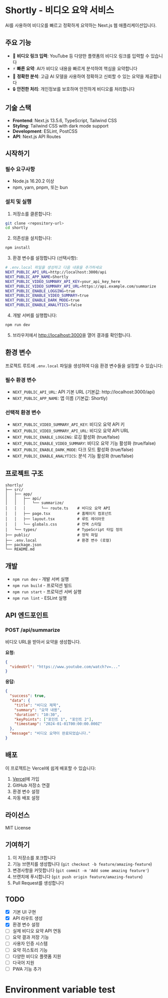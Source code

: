 # Shortly - 비디오 요약 서비스

AI를 사용하여 비디오를 빠르고 정확하게 요약하는 Next.js 웹 애플리케이션입니다.

## 주요 기능

- 🎥 **비디오 링크 입력**: YouTube 등 다양한 플랫폼의 비디오 링크를 입력할 수 있습니다
- ⚡ **빠른 요약**: AI가 비디오 내용을 빠르게 분석하여 핵심을 요약합니다
- 🎯 **정확한 분석**: 고급 AI 모델을 사용하여 정확하고 신뢰할 수 있는 요약을 제공합니다
- 🔒 **안전한 처리**: 개인정보를 보호하며 안전하게 비디오를 처리합니다

## 기술 스택

- **Frontend**: Next.js 13.5.6, TypeScript, Tailwind CSS
- **Styling**: Tailwind CSS with dark mode support
- **Development**: ESLint, PostCSS
- **API**: Next.js API Routes

## 시작하기

### 필수 요구사항

- Node.js 16.20.2 이상
- npm, yarn, pnpm, 또는 bun

### 설치 및 실행

1. 저장소를 클론합니다:
```bash
git clone <repository-url>
cd shortly
```

2. 의존성을 설치합니다:
```bash
npm install
```

3. 환경 변수를 설정합니다 (선택사항):
```bash
# .env.local 파일을 생성하고 다음 내용을 추가하세요
NEXT_PUBLIC_API_URL=http://localhost:3000/api
NEXT_PUBLIC_APP_NAME=Shortly
NEXT_PUBLIC_VIDEO_SUMMARY_API_KEY=your_api_key_here
NEXT_PUBLIC_VIDEO_SUMMARY_API_URL=https://api.example.com/summarize
NEXT_PUBLIC_ENABLE_LOGGING=true
NEXT_PUBLIC_ENABLE_VIDEO_SUMMARY=true
NEXT_PUBLIC_ENABLE_DARK_MODE=true
NEXT_PUBLIC_ENABLE_ANALYTICS=false
```

4. 개발 서버를 실행합니다:
```bash
npm run dev
```

5. 브라우저에서 [http://localhost:3000](http://localhost:3000)을 열어 결과를 확인합니다.

## 환경 변수

프로젝트 루트에 `.env.local` 파일을 생성하여 다음 환경 변수들을 설정할 수 있습니다:

### 필수 환경 변수
- `NEXT_PUBLIC_API_URL`: API 기본 URL (기본값: http://localhost:3000/api)
- `NEXT_PUBLIC_APP_NAME`: 앱 이름 (기본값: Shortly)

### 선택적 환경 변수
- `NEXT_PUBLIC_VIDEO_SUMMARY_API_KEY`: 비디오 요약 API 키
- `NEXT_PUBLIC_VIDEO_SUMMARY_API_URL`: 비디오 요약 API URL
- `NEXT_PUBLIC_ENABLE_LOGGING`: 로깅 활성화 (true/false)
- `NEXT_PUBLIC_ENABLE_VIDEO_SUMMARY`: 비디오 요약 기능 활성화 (true/false)
- `NEXT_PUBLIC_ENABLE_DARK_MODE`: 다크 모드 활성화 (true/false)
- `NEXT_PUBLIC_ENABLE_ANALYTICS`: 분석 기능 활성화 (true/false)

## 프로젝트 구조

```
shortly/
├── src/
│   ├── app/
│   │   ├── api/
│   │   │   └── summarize/
│   │   │       └── route.ts    # 비디오 요약 API
│   │   ├── page.tsx            # 홈페이지 컴포넌트
│   │   ├── layout.tsx          # 루트 레이아웃
│   │   └── globals.css         # 전역 스타일
│   └── types/                  # TypeScript 타입 정의
├── public/                     # 정적 파일
├── .env.local                  # 환경 변수 (로컬)
├── package.json
└── README.md
```

## 개발

- `npm run dev` - 개발 서버 실행
- `npm run build` - 프로덕션 빌드
- `npm run start` - 프로덕션 서버 실행
- `npm run lint` - ESLint 실행

## API 엔드포인트

### POST /api/summarize
비디오 URL을 받아서 요약을 생성합니다.

**요청:**
```json
{
  "videoUrl": "https://www.youtube.com/watch?v=..."
}
```

**응답:**
```json
{
  "success": true,
  "data": {
    "title": "비디오 제목",
    "summary": "요약 내용",
    "duration": "10:30",
    "keyPoints": ["포인트 1", "포인트 2"],
    "timestamp": "2024-01-01T00:00:00.000Z"
  },
  "message": "비디오 요약이 완료되었습니다."
}
```

## 배포

이 프로젝트는 Vercel에 쉽게 배포할 수 있습니다:

1. [Vercel](https://vercel.com)에 가입
2. GitHub 저장소 연결
3. 환경 변수 설정
4. 자동 배포 설정

## 라이선스

MIT License

## 기여하기

1. 이 저장소를 포크합니다
2. 기능 브랜치를 생성합니다 (`git checkout -b feature/amazing-feature`)
3. 변경사항을 커밋합니다 (`git commit -m 'Add some amazing feature'`)
4. 브랜치에 푸시합니다 (`git push origin feature/amazing-feature`)
5. Pull Request를 생성합니다

## TODO

- [x] 기본 UI 구현
- [x] API 라우트 생성
- [x] 환경 변수 설정
- [ ] 실제 비디오 요약 API 연동
- [ ] 요약 결과 저장 기능
- [ ] 사용자 인증 시스템
- [ ] 요약 히스토리 기능
- [ ] 다양한 비디오 플랫폼 지원
- [ ] 다국어 지원
- [ ] PWA 기능 추가
# Environment variable test
